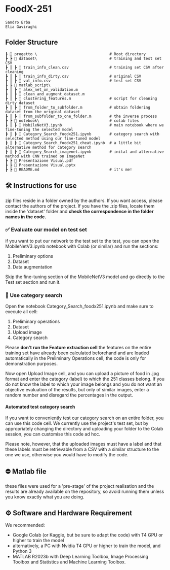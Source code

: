 # FoodX-251

```
Sandro Erba
Elia Gaviraghi
```

## Folder Structure 

```
┣ 📂 progetto \                                # Root directory
┣ ┣ 📂 dataset\                                # training and test set CSV
┣ ┃ ┣ 📄 train_info_clean.csv                  # training set CSV after cleaning 
┣ ┃ ┣ 📄 train_info_dirty.csv                  # original CSV
┣ ┃ ┣ 📄 val_info.csv                          # test set CSV
┣ ┣ 📂 matlab_script\                 
┣ ┃ ┣ 📄 alex_net_on_validation.m
┣ ┃ ┣ 📄 clean_and_augment_dataset.m
┣ ┃ ┣ 📄 clustering_features.m                 # script for cleaning dirty dataset
┣ ┃ ┣ 📄 from_folder_to_subfolder.m            # obtain foldering dataset from the original dataset
┣ ┃ ┣ 📄 from_subfolder_to_one_folder.m        # the inverse process
┣ ┣ 📂 notebook\                               # colab files
┣ ┃ ┣ 📄 MobileNetV3.ipynb                     # main notebook where we fine-tuning the selected model
┣ ┃ ┣ 📄 Category_Search_foodx251.ipynb        # category search with selected method using our fine-tuned model
┣ ┃ ┣ 📄 Category_Search_foodx251_cheat.ipynb  # a little bit alternative method for category search
┣ ┃ ┣ 📄 Category_Search_imagenet.ipynb        # inital and alternative method with CNN trained on ImageNet
┣ ┣ 📄 Presentazione Visual.pdf
┣ ┣ 📄 Presentazione Visual.pptx
┣ ┣ 📄 README.md                               # it's me!
```

## 🛠 Instructions for use
zip files reside in a folder owned by the authors. If you want access, please contact the authors of the project.
If you have the .zip files, locate them inside the 'dataset' folder and **check the correspondence in the folder names in the code.**

### ✅ Evaluate our model on test set
if you want to put our network to the test set to the test, you can open the MobileNetV3.ipynb notebook with Colab (or similar) and run the sections:
1. Preliminary options
2. Dataset
3. Data augmentation

Skip the fine-tuning section of the MobileNetV3 model and go directly to the Test set section and run it.

### 🔎 Use category search
Open the notebook Category_Search_foodx251.ipynb and make sure to execute all cell:
1. Preliminary operations
2. Dataset
3. Upload image
4. Category search

Please **don't run the Feature extraction cell** the features on the entire training set have already been calculated beforehand and are loaded automatically in the Preliminary Operations cell, the code is only for demonstration purposes.

Now open Upload Image cell, and you can upload a picture of food in .jpg format and enter the category (label) to which the 251 classes belong.
If you do not know the label to which your image belongs and you do not want an objective evaluation of the results, but only of similar images, enter a random number and disregard the percentages in the output.

#### Automated test category search
If you want to conveniently test our category search on an entire folder, you can use this code cell.
We currently use the project's test set, but by appropriately changing the directory and uploading your folder to the Colab session, you can customise this code ad hoc.

Please note, however, that the uploaded images must have a label and that these labels must be retrievable from a CSV with a similar structure to the one we use, otherwise you would have to modify the code.

## ⛔ Matlab file
these files were used for a 'pre-stage' of the project realisation and the results are already available on the repository, so avoid running them unless you know exactly what you are doing.


## ⚙️ Software and Hardware Requirement
We recommended:
 - Google Colab (or Kaggle, but be sure to adapt the code) with T4 GPU or higher to train the model 
 - alternatively, a PC with Nvidia T4 GPU or higher to train the model, and Python 3
 - MATLAB R2023b with Deep Learning Toolbox, Image Processing Toolbox and Statistics and Machine Learning Toolbox.
